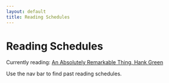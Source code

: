 ```yaml
---
layout: default
title: Reading Schedules
---
```


# Reading Schedules

Currently reading: [An Absolutely Remarkable Thing, Hank Green](an-absolutely-remarkable-thing.md)

Use the nav bar to find past reading schedules.
